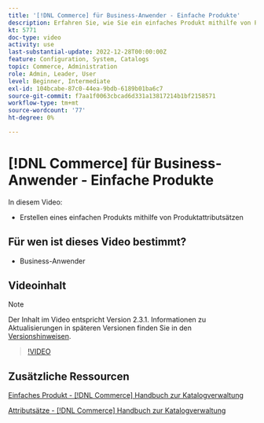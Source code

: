 ```yaml
---
title: '[!DNL Commerce] für Business-Anwender - Einfache Produkte'
description: Erfahren Sie, wie Sie ein einfaches Produkt mithilfe von Produktattributsätzen erstellen.
kt: 5771
doc-type: video
activity: use
last-substantial-update: 2022-12-28T00:00:00Z
feature: Configuration, System, Catalogs
topic: Commerce, Administration
role: Admin, Leader, User
level: Beginner, Intermediate
exl-id: 104bcabe-87c0-44ea-9bdb-6189b01ba6c7
source-git-commit: f7aa1f0063cbcad6d331a13817214b1bf2158571
workflow-type: tm+mt
source-wordcount: '77'
ht-degree: 0%

---
```


# [!DNL Commerce] für Business-Anwender - Einfache Produkte

In diesem Video:

- Erstellen eines einfachen Produkts mithilfe von Produktattributsätzen

## Für wen ist dieses Video bestimmt?

- Business-Anwender

## Videoinhalt

>[!NOTE]
>
>Der Inhalt im Video entspricht Version 2.3.1. Informationen zu Aktualisierungen in späteren Versionen finden Sie in den [Versionshinweisen](https://experienceleague.adobe.com/docs/commerce-operations/release/notes/overview.html?lang=de).

>[!VIDEO](https://video.tv.adobe.com/v/329984?quality=12&learn=on&captions=ger)

## Zusätzliche Ressourcen

[Einfaches Produkt -  [!DNL Commerce] Handbuch zur Katalogverwaltung](https://experienceleague.adobe.com/docs/commerce-admin/catalog/products/types/product-create-simple.html?lang=de)

[Attributsätze - [!DNL Commerce] Handbuch zur Katalogverwaltung](https://experienceleague.adobe.com/docs/commerce-admin/catalog/product-attributes/create/attribute-sets.html?lang=de)
